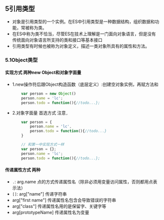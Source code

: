 ## 5引用类型

* 对象是引用类型的一个实例。在ES中引用类型是一种数据结构，组织数据和功能，常被称为类。
* 在ES中称为类不恰当，尽管ES在技术上理解是一门面向对象语言，但是没有传统面向对象语言所支持的类和接口等基本接口
* 引用类型有时候也被称为对象定义，描述一类对象所具有的属性和方法。

### 5.1Object类型

#### 实现方式 两种new Object和对象字面量
- 1.new操作符后跟Object构造函数（底层定义）:创建空对象实例，再赋方法和

    ```javascript
        var person = new Object()
        person.name = 'lc';
        person.todo = function(){//todo...};
    ```
    
- 2.对象字面量 首选方式 注意`,`

    ```javascript
        var person = {
            person.name = 'lc',
            person.todo = function(){//todo...}
        }

        // 和第一中实现方式一样
        var person = {};
        person.name = 'lc';
        person.todo = function(){//todo...};
    ```
    
#### 传递属性方式 两种
- `.`: arg.name 点的方式传递属性名（除非必须用变量访问属性，否则都用点表示法）
- `[]`: arg["name"] 传递字符串
 - arg["first name"] 传递属性名包含会导致错误的字符串
 - arg["class"] 传递属性名用的是保留字、关键字等
 - arg[prototypeName] 传递属性名为变量

       
